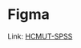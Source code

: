 # Figma
Link: [HCMUT-SPSS](https://www.figma.com/file/pyeCR2u8yU65Ae2URmJUdZ/%5B231%5D-SE-Assignment?type=design&node-id=0%3A1&mode=design&t=iWJWIuEJT1b9jutg-1)